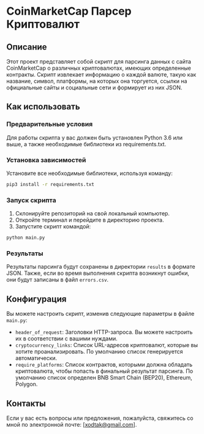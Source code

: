 # CoinMarketCap Парсер Криптовалют

## Описание

Этот проект представляет собой скрипт для парсинга данных с сайта CoinMarketCap о различных криптовалютах, имеющих определенные контракты. Скрипт извлекает информацию о каждой валюте, такую как название, символ, платформы, на которых она торгуется, ссылки на официальные сайты и социальные сети и формирует из них JSON.

## Как использовать

### Предварительные условия

Для работы скрипта у вас должен быть установлен Python 3.6 или выше, а также необходимые библиотеки из requirements.txt.

### Установка зависимостей

Установите все необходимые библиотеки, используя команду:

```bash
pip3 install -r requirements.txt
```

### Запуск скрипта

1. Склонируйте репозиторий на свой локальный компьютер.
2. Откройте терминал и перейдите в директорию проекта.
3. Запустите скрипт командой:

```bash
python main.py
```

### Результаты

Результаты парсинга будут сохранены в директории `results` в формате JSON. Также, если во время выполнения скрипта возникнут ошибки, они будут записаны в файл `errors.csv`.

## Конфигурация

Вы можете настроить скрипт, изменив следующие параметры в файле `main.py`:

- `header_of_request`: Заголовки HTTP-запроса. Вы можете настроить их в соответствии с вашими нуждами.
- `cryptocurrency_links`: Список URL-адресов криптовалют, которые вы хотите проанализировать. По умолчанию список генерируется автоматически.
- `require_platforms`: Список контрактов, которыми должна обладать криптовалюта, чтобы попасть в финальный результат парсинга. По умолчанию список определен BNB Smart Chain (BEP20), Ethereum, Polygon.

## Контакты

Если у вас есть вопросы или предложения, пожалуйста, свяжитесь со мной по электронной почте: [xodtak@gmail.com].